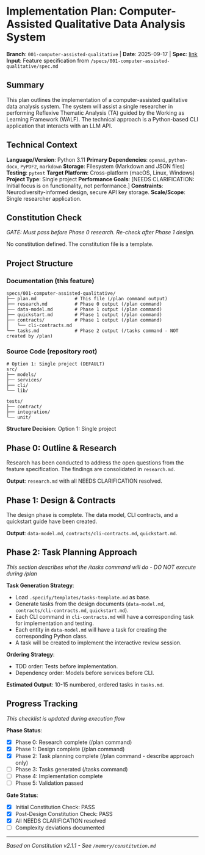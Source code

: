# Implementation Plan: Computer-Assisted Qualitative Data Analysis System

**Branch**: `001-computer-assisted-qualitative` | **Date**: 2025-09-17 | **Spec**: [link](./spec.md)
**Input**: Feature specification from `/specs/001-computer-assisted-qualitative/spec.md`

## Summary
This plan outlines the implementation of a computer-assisted qualitative data analysis system. The system will assist a single researcher in performing Reflexive Thematic Analysis (TA) guided by the Working as Learning Framework (WALF). The technical approach is a Python-based CLI application that interacts with an LLM API.

## Technical Context
**Language/Version**: Python 3.11
**Primary Dependencies**: `openai`, `python-docx`, `PyPDF2`, `markdown`
**Storage**: Filesystem (Markdown and JSON files)
**Testing**: `pytest`
**Target Platform**: Cross-platform (macOS, Linux, Windows)
**Project Type**: Single project
**Performance Goals**: [NEEDS CLARIFICATION: Initial focus is on functionality, not performance.]
**Constraints**: Neurodiversity-informed design, secure API key storage.
**Scale/Scope**: Single researcher application.

## Constitution Check
*GATE: Must pass before Phase 0 research. Re-check after Phase 1 design.*

No constitution defined. The constitution file is a template.

## Project Structure

### Documentation (this feature)
```
specs/001-computer-assisted-qualitative/
├── plan.md              # This file (/plan command output)
├── research.md          # Phase 0 output (/plan command)
├── data-model.md        # Phase 1 output (/plan command)
├── quickstart.md        # Phase 1 output (/plan command)
├── contracts/           # Phase 1 output (/plan command)
│   └── cli-contracts.md
└── tasks.md             # Phase 2 output (/tasks command - NOT created by /plan)
```

### Source Code (repository root)
```
# Option 1: Single project (DEFAULT)
src/
├── models/
├── services/
├── cli/
└── lib/

tests/
├── contract/
├── integration/
└── unit/
```

**Structure Decision**: Option 1: Single project

## Phase 0: Outline & Research
Research has been conducted to address the open questions from the feature specification. The findings are consolidated in `research.md`.

**Output**: `research.md` with all NEEDS CLARIFICATION resolved.

## Phase 1: Design & Contracts
The design phase is complete. The data model, CLI contracts, and a quickstart guide have been created.

**Output**: `data-model.md`, `contracts/cli-contracts.md`, `quickstart.md`.

## Phase 2: Task Planning Approach
*This section describes what the /tasks command will do - DO NOT execute during /plan*

**Task Generation Strategy**:
- Load `.specify/templates/tasks-template.md` as base.
- Generate tasks from the design documents (`data-model.md`, `contracts/cli-contracts.md`, `quickstart.md`).
- Each CLI command in `cli-contracts.md` will have a corresponding task for implementation and testing.
- Each entity in `data-model.md` will have a task for creating the corresponding Python class.
- A task will be created to implement the interactive review session.

**Ordering Strategy**:
- TDD order: Tests before implementation.
- Dependency order: Models before services before CLI.

**Estimated Output**: 10-15 numbered, ordered tasks in `tasks.md`.

## Progress Tracking
*This checklist is updated during execution flow*

**Phase Status**:
- [X] Phase 0: Research complete (/plan command)
- [X] Phase 1: Design complete (/plan command)
- [X] Phase 2: Task planning complete (/plan command - describe approach only)
- [ ] Phase 3: Tasks generated (/tasks command)
- [ ] Phase 4: Implementation complete
- [ ] Phase 5: Validation passed

**Gate Status**:
- [X] Initial Constitution Check: PASS
- [X] Post-Design Constitution Check: PASS
- [X] All NEEDS CLARIFICATION resolved
- [ ] Complexity deviations documented

---
*Based on Constitution v2.1.1 - See `/memory/constitution.md`*